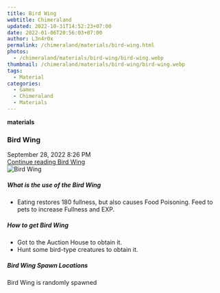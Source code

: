 ```yaml
---
title: Bird Wing
webtitle: Chimeraland
updated: 2022-10-31T14:52:23+07:00
date: 2022-01-06T20:56:03+07:00
author: L3n4r0x
permalink: /chimeraland/materials/bird-wing.html
photos:
  - /chimeraland/materials/bird-wing/bird-wing.webp
thumbnail: /chimeraland/materials/bird-wing/bird-wing.webp
tags:
  - Material
categories:
  - Games
  - Chimeraland
  - Materials
---
```


<section id="bootstrap-wrapper"><link rel="stylesheet" href="https://cdn.statically.io/gh/dimaslanjaka/Web-Manajemen/40ac3225/css/bootstrap-4.5-wrapper.css"/><div class="row g-0 border rounded overflow-hidden flex-md-row mb-4 shadow-sm position-relative"><div class="col p-4 d-flex flex-column position-static"><strong class="d-inline-block mb-2 text-success">materials</strong><h3 class="mb-0">Bird Wing</h3><div class="mb-1 text-muted">September 28, 2022 8:26 PM</div><a href="#" class="stretched-link d-none">Continue reading Bird Wing</a></div><div class="col-auto d-none d-lg-block"><img src="/chimeraland/materials/bird-wing/bird-wing.webp" alt="Bird Wing"/></div></div><div class="row"><div class="col-lg-6 col-12 mb-2"><div class="card"><div class="card-body"><h5 class="card-title">What is the use of the Bird Wing</h5><div class="card-text"><ul><li>Eating restores 180 fullness, but also causes Food Poisoning. Feed to pets to increase Fullness and EXP.</li></ul></div></div></div></div><div class="col-lg-6 col-12 mb-2"><div class="card"><div class="card-body"><h5 class="card-title">How to get Bird Wing</h5><div class="card-text"><ul><li>Got to the Auction House to obtain it.</li><li>Hunt some bird-type creatures to obtain it.</li></ul></div></div></div></div><div class="col-12 mb-2"><h5>Bird Wing Spawn Locations</h5><p>Bird Wing is randomly spawned</p></div></div></section>